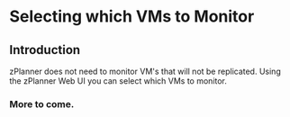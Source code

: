 Selecting which VMs to Monitor
====================

Introduction
----------------
zPlanner does not need to monitor VM's that will not be replicated. Using the zPlanner Web UI you can select which VMs to monitor.

### More to come.